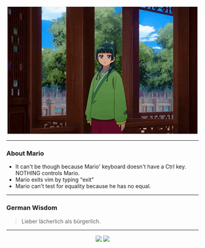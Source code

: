 <p align="center">
  <img src="assets/maomao.gif" />
</p>

---

### About Mario
- It can't be though because Mario' keyboard doesn't have a Ctrl key.  NOTHING controls Mario.
- Mario exits vim by typing "exit"
- Mario can't test for equality because he has no equal.

---

### German Wisdom
> Lieber lächerlich als bürgerlich.

---

<p align="center">
  <a>
    <img height="180em" src="https://github-readme-stats-eight-theta.vercel.app/api?username=Torfkopp&show_icons=true&theme=dark&include_all_commits=true&count_private=true"/>
  </a>
  <a href="https://github.com/Torfkopp?tab=repositories">
    <img height="180em" src="https://github-readme-stats-eight-theta.vercel.app/api/top-langs/?username=torfkopp&layout=compact&theme=dark&langs_count=8&hide=java"/>
  </a>
</p>
